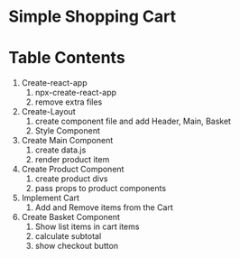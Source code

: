 # Simple Shopping Cart

# Table Contents

1. Create-react-app
   1. npx-create-react-app
   2. remove extra files
2. Create-Layout
   1. create component file and add Header, Main, Basket
   2. Style Component
3. Create Main Component
   1. create data.js
   2. render product item
4. Create Product Component
   1. create product divs
   2. pass props to product components
5. Implement Cart
   1. Add and Remove items from the Cart
6. Create Basket Component
   1. Show list items in cart items
   2. calculate subtotal
   3. show checkout button
